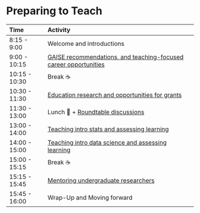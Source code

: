 # Preparing to Teach

| Time          | Activity                                  |
|:--------------|:------------------------------------------|
| 8:15 - 9:00   | Welcome and introductions                 |
| 9:00 - 10:15  | [GAISE recommendations, and teaching-focused career opportunities](/01-gaise-teach-career) |
| 10:15 - 10:30 | Break :coffee:                            |
| 10:30	- 11:30 | [Education research and opportunities for grants](/02-education-research-grants) |
| 11:30 - 13:00 | Lunch :fork_and_knife: + [Roundtable discussions](/03-roundtable) |
| 13:00 - 14:00 | [Teaching intro stats and assessing learning](04-intro-stat) |
| 14:00 - 15:00 | [Teaching intro data science and assessing learning](05-intro-data-sci) |
| 15:00 - 15:15 | Break :coffee:                            |
| 15:15 - 15:45 | [Mentoring undergraduate researchers](/06-mentor-undergrad-research)    |
| 15:45 - 16:00 | Wrap-Up and Moving forward                |
